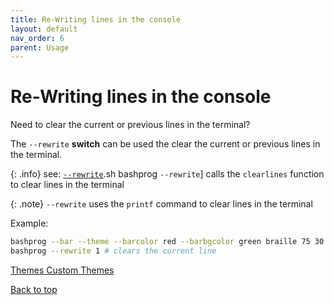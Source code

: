 ```yaml
---
title: Re-Writing lines in the console
layout: default
nav_order: 6
parent: Usage
---
```


# Re-Writing lines in the console

<p class="fs-6 fw-300 text-dusk-400 alt-body-text">Need to clear the current or previous lines in the terminal?</p>

The `--rewrite` **switch** can be used the clear the current or previous lines in the terminal.

{: .info}
see: [`--rewrite`](https://github.com/sgkens/nashprog/blob/main/lib/clearlines.sh).sh bashprog `--rewrite`] calls the `clearlines` function to clear lines in the terminal

{: .note}
`--rewrite` uses the `printf` command to clear lines in the terminal

Example:

```bash
bashprog --bar --theme --barcolor red --barbgcolor green braille 75 30
bashprog --rewrite 1 # clears the current line
```

<div class="text-right">
    <a href="{{ site.url }}/themes/custom-themes" class="btn">Themes <box-icon name='caret-right-circle' size="xs" type='solid' color='#ffffff' ></box-icon></a>
    <a href="{{ site.url }}/themes/custom-themes" class="btn">Custom Themes <box-icon name='caret-right-circle' size="xs" type='solid' color='#ffffff' ></box-icon></a>
</div>

<a href="{{ site.url }}/usage/loops#main-header" class=""><box-icon name='arrow-to-top' size="xs" type='solid' color='#ffffff' ></box-icon> Back to top</a>